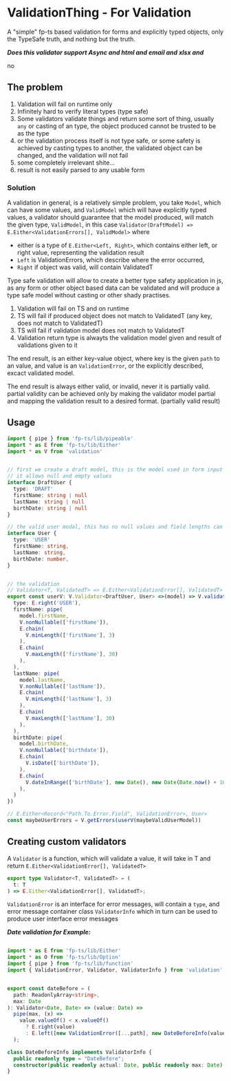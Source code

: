 # ValidationThing - For Validation

A "simple" fp-ts based validation for forms and explicitly typed objects, only the TypeSafe truth, and nothing but the truth.

***Does this validator support Async and html and email and xlsx and***

no

## The problem

1. Validation will fail on runtime only
1. Infinitely hard to verify literal types (type safe)
1. Some validators validate things and return some sort of thing, usually `any` or casting of an type, the object produced cannot be trusted to be as the type
1. or the validation process itself is not type safe, or some safety is achieved by casting types to another, the validated object can be changed, and the validation will not fail
1. some completely irrelevant shite...
1. result is not easily parsed to any usable form

### Solution

A validation in general, is a relatively simple problem, you take `Model`, which can have some values, and `ValidModel` which will have explicitly typed values, a validator should guarantee that the model produced, will match the given type, `ValidModel`, in this case `Validator(DraftModel) => E.Either<ValidationErrors[], ValidModel>` where

- either is a type of `E.Either<Left, Right>`, which contains either left, or right value, representing the validation result
- `Left` is ValidationErrors, which describe where the error occurred,
- `Right` if object was valid, will contain ValidatedT

Type safe validation will allow to create a better type safety application in js, as any form or other object based data can be validated and will produce a type safe model without casting or other shady practises.

1. Validation will fail on TS and on runtime
1. TS will fail if produced object does not match to ValidatedT (any key, does not match to ValidatedT)
1. TS will fail if validation model does not match to ValidatedT
1. Validation return type is alwayts the validation model given and result of validations given to it

The end result, is an either key-value object, where key is the given `path` to an value, and value is an `ValidationError`, or the explicitly described, excact validated model.

The end result is always either valid, or invalid, never it is partially valid. partial validity can be achieved only by making the validator model partial and mapping the validation result to a desired format. (partially valid result)

## Usage

```typescript
import { pipe } from 'fp-ts/lib/pipeable'
import * as E from 'fp-ts/lib/Either'
import * as V from 'validation'


// first we create a draft model, this is the model used in form input
// it allows null and empty values
interface DraftUser {
  type: 'DRAFT'
  firstName: string | null
  lastName: string | null
  birthDate: string | null
}

// the valid user modal, this has no null values and field lengths can be set in validator
interface User {
  type: 'USER'
  firstName: string,
  lastName: string,
  birthDate: number,
}


// the validation
// Validator<T, ValidatedT> => E.Either<ValidationError[], ValidatedT>
export const userV: V.Validator<DraftUser, User> =>(model) => V.validate({
  type: E.right('USER'),
  firstName: pipe(
    model.firstName,
    V.nonNullable(['firstName']),
    E.chain(
      V.minLength(['firstName'], 3)
    ),
    E.chain(
      V.maxLength(['firstName'], 30)
    ),
  ),
  lastName: pipe(
    model.lastName,
    V.nonNullable(['lastName']),
    E.chain(
      V.minLength(['lastName'], 3)
    ),
    E.chain(
      V.maxLength(['lastName'], 30)
    ),
  ),
  birthDate: pipe(
    model.birthDate,
    V.nonNullable(['birthdate']),
    E.chain(
      V.isDate(['birthDate']),
    ),
    E.chain(
      V.dateInRange(['birthDate'], new Date(), new Date(Date.now() + 10 * 24 * 3600 * 1000)),
    ),
  )
})

// E.Either<Record<"Path.To.Error.Field", ValidationError>, User>
const maybeUserErrors = V.getErrors(userV(maybeValidUserModel)) 

```

## Creating custom validators

A `Validator` is a function, which will validate a value, it will take in T and return `E.Either<ValidationError[], ValidatedT>`

```typescript
export type Validator<T, ValidatedT> = (
  t: T
) => E.Either<ValidationError[], ValidatedT>;
```

`ValidationError` is an interface for error messages, will contain a `type`, and error message container class `ValidatorInfo` which in turn can be used to produce user interface error messages

***Date validation for Example:***

```typescript

import * as E from 'fp-ts/lib/Either'
import * as O from 'fp-ts/lib/Option'
import { pipe } from 'fp-ts/lib/function'
import { ValidationError, Validator, ValidatorInfo } from 'validation'


export const dateBefore = (
  path: ReadonlyArray<string>,
  max: Date
): Validator<Date, Date> => (value: Date) =>
  pipe(max, (x) =>
    value.valueOf() < x.valueOf()
      ? E.right(value)
      : E.left([new ValidationError([...path], new DateBeforeInfo(value, max))])
  );

class DateBeforeInfo implements ValidatorInfo {
  public readonly type = "DateBefore";
  constructor(public readonly actual: Date, public readonly max: Date) {}
}
```
